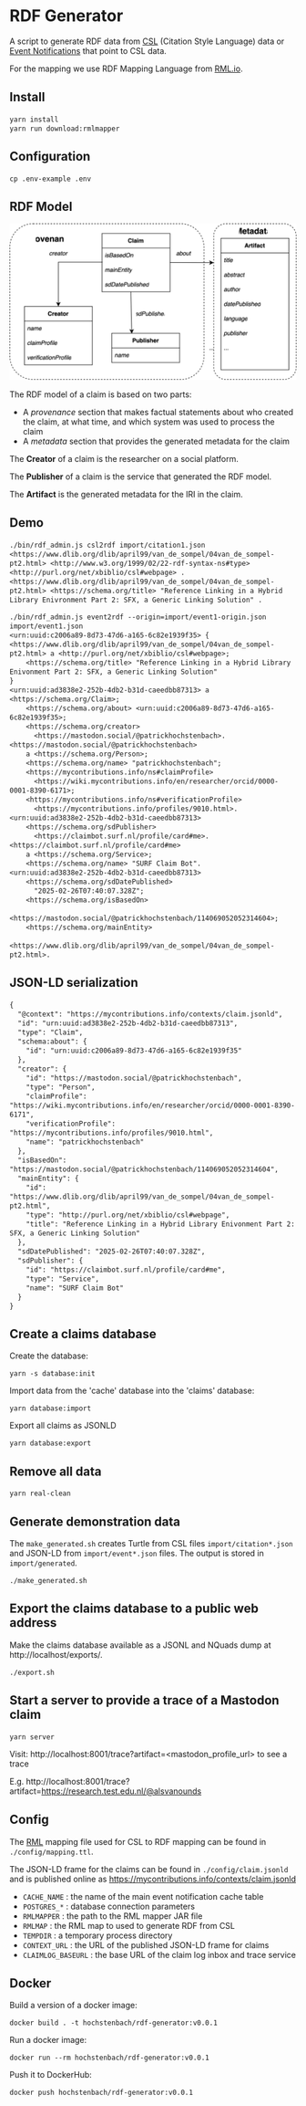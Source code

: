 # RDF Generator

A script to generate RDF data from [CSL](https://docs.citationstyles.org/en/stable/specification.html#csl-1-0-2-specification) (Citation Style Language) data or [Event Notifications](https://www.eventnotifications.net) that point to CSL data. 

For the mapping we use RDF Mapping Language from [RML.io](https://rml.io).

## Install

```
yarn install
yarn run download:rmlmapper
```

## Configuration

```
cp .env-example .env
```

## RDF Model

![Alt text](./claim_summary.svg)

The RDF model of a claim is based on two parts:

- A *provenance* section that makes factual statements about who created the claim, at what time, and which system was used to process the claim
- A *metadata* section that provides the generated metadata for the claim

The **Creator** of a claim is the researcher on a social platform.

The **Publisher** of a claim is the service that generated the RDF model.

The **Artifact** is the generated metadata for the IRI in the claim.

## Demo

```
./bin/rdf_admin.js csl2rdf import/citation1.json
<https://www.dlib.org/dlib/april99/van_de_sompel/04van_de_sompel-pt2.html> <http://www.w3.org/1999/02/22-rdf-syntax-ns#type> <http://purl.org/net/xbiblio/csl#webpage> .
<https://www.dlib.org/dlib/april99/van_de_sompel/04van_de_sompel-pt2.html> <https://schema.org/title> "Reference Linking in a Hybrid Library Enivronment Part 2: SFX, a Generic Linking Solution" .
```

```
./bin/rdf_admin.js event2rdf --origin=import/event1-origin.json import/event1.json
<urn:uuid:c2006a89-8d73-47d6-a165-6c82e1939f35> {
<https://www.dlib.org/dlib/april99/van_de_sompel/04van_de_sompel-pt2.html> a <http://purl.org/net/xbiblio/csl#webpage>;
    <https://schema.org/title> "Reference Linking in a Hybrid Library Enivonment Part 2: SFX, a Generic Linking Solution"
}
<urn:uuid:ad3838e2-252b-4db2-b31d-caeedbb87313> a <https://schema.org/Claim>;
    <https://schema.org/about> <urn:uuid:c2006a89-8d73-47d6-a165-6c82e1939f35>;
    <https://schema.org/creator> 
      <https://mastodon.social/@patrickhochstenbach>.
<https://mastodon.social/@patrickhochstenbach> 
    a <https://schema.org/Person>;
    <https://schema.org/name> "patrickhochstenbach";
    <https://mycontributions.info/ns#claimProfile> 
      <https://wiki.mycontributions.info/en/researcher/orcid/0000-0001-8390-6171>;
    <https://mycontributions.info/ns#verificationProfile> 
      <https://mycontributions.info/profiles/9010.html>.
<urn:uuid:ad3838e2-252b-4db2-b31d-caeedbb87313> 
    <https://schema.org/sdPublisher> 
      <https://claimbot.surf.nl/profile/card#me>.
<https://claimbot.surf.nl/profile/card#me> 
    a <https://schema.org/Service>;
    <https://schema.org/name> "SURF Claim Bot".
<urn:uuid:ad3838e2-252b-4db2-b31d-caeedbb87313> 
    <https://schema.org/sdDatePublished> 
      "2025-02-26T07:40:07.328Z";
    <https://schema.org/isBasedOn> 
      <https://mastodon.social/@patrickhochstenbach/114069052052314604>;
    <https://schema.org/mainEntity> 
      <https://www.dlib.org/dlib/april99/van_de_sompel/04van_de_sompel-pt2.html>.
```

## JSON-LD serialization

```(json)
{
  "@context": "https://mycontributions.info/contexts/claim.jsonld",
  "id": "urn:uuid:ad3838e2-252b-4db2-b31d-caeedbb87313",
  "type": "Claim",
  "schema:about": {
    "id": "urn:uuid:c2006a89-8d73-47d6-a165-6c82e1939f35"
  },
  "creator": {
    "id": "https://mastodon.social/@patrickhochstenbach",
    "type": "Person",
    "claimProfile": "https://wiki.mycontributions.info/en/researcher/orcid/0000-0001-8390-6171",
    "verificationProfile": "https://mycontributions.info/profiles/9010.html",
    "name": "patrickhochstenbach"
  },
  "isBasedOn": "https://mastodon.social/@patrickhochstenbach/114069052052314604",
  "mainEntity": {
    "id": "https://www.dlib.org/dlib/april99/van_de_sompel/04van_de_sompel-pt2.html",
    "type": "http://purl.org/net/xbiblio/csl#webpage",
    "title": "Reference Linking in a Hybrid Library Enivonment Part 2: SFX, a Generic Linking Solution"
  },
  "sdDatePublished": "2025-02-26T07:40:07.328Z",
  "sdPublisher": {
    "id": "https://claimbot.surf.nl/profile/card#me",
    "type": "Service",
    "name": "SURF Claim Bot"
  }
}
```

## Create a claims database

Create the database:

```
yarn -s database:init
```

Import data from the 'cache' database into the 'claims' database:

```
yarn database:import
```

Export all claims as JSONLD

```
yarn database:export
```

## Remove all data 

```
yarn real-clean
```

## Generate demonstration data

The `make_generated.sh` creates Turtle from CSL files `import/citation*.json` and JSON-LD from `import/event*.json` files. The output is stored in `import/generated`.

```
./make_generated.sh
```

## Export the claims database to a public web address

Make the claims database available as a JSONL and NQuads dump at http://localhost/exports/.

```
./export.sh
```

## Start a server to provide a trace of a Mastodon claim

```
yarn server
```

Visit: http://localhost:8001/trace?artifact=<mastodon_profile_url> to see a trace

E.g. http://localhost:8001/trace?artifact=https://research.test.edu.nl/@alsvanounds

## Config

The [RML](https://rml.io) mapping file used for CSL to RDF mapping can be found in `./config/mapping.ttl`.

The JSON-LD frame for the claims can be found in `./config/claim.jsonld` and is published online as https://mycontributions.info/contexts/claim.jsonld

- `CACHE_NAME` : the name of the main event notification cache table
- `POSTGRES_*` : database connection parameters
- `RMLMAPPER` : the path to the RML mapper JAR file
- `RMLMAP` : the RML map to used to generate RDF from CSL
- `TEMPDIR` : a temporary process directory
- `CONTEXT_URL` : the URL of the published JSON-LD frame for claims
- `CLAIMLOG_BASEURL` : the base URL of the claim log inbox and trace service

## Docker

Build a version of a docker image:

```
docker build . -t hochstenbach/rdf-generator:v0.0.1
```

Run a docker image:

```
docker run --rm hochstenbach/rdf-generator:v0.0.1
```

Push it to DockerHub:

```
docker push hochstenbach/rdf-generator:v0.0.1
```
